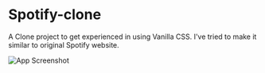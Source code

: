 # Spotify-clone
A Clone project to get experienced in using Vanilla CSS. I've tried to make it similar to original Spotify website.

![App Screenshot]() 
